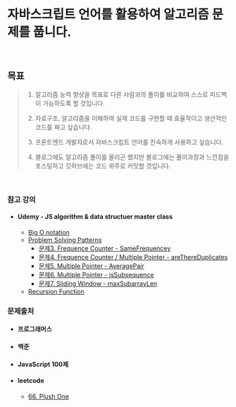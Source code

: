 # 자바스크립트 언어를 활용하여 알고리즘 문제를 풉니다.

<br>

## 목표

> 1. 알고리즘 능력 향상을 목표로 다른 사람과의 풀이를 비교하여 스스로 피드백이 가능하도록 할 것입니다.
>
> 2. 자료구조, 알고리즘을 이해하여 실제 코드를 구현할 때 효율적이고 생산적인 코드를 짜고 싶습니다.
>
> 3. 프론트엔드 개발자로서 자바스크립트 언어를 친숙하게 사용하고 싶습니다.
>
> 4. 블로그에도 알고리즘 풀이를 올리곤 했지만 블로그에는 풀이과정과 느낀점을 포스팅하고 깃허브에는 코드 위주로 커밋할 것입니다.

<br>

### 참고 강의

- #### Udemy - JS algorithm & data structuer master class
  - <a href='./udemy-algorithm&data-structure/bigO.md'>Big O notation</a>
  - <a href='./udemy-algorithm&data-structure/psPatterns.md'>Problem Solving Patterns</a>
    - <a href='./udemy-algorithm&data-structure/sameFrequency-my-answer.js'>문제3. Frequence Counter - SameFrequencey</a>
    - <a href='./udemy-algorithm&data-structure/areThereDuplicates-my-answer.js'>문제4. Frequence Counter / Multiple Pointer - areThereDuplicates</a>
    - <a href='./udemy-algorithm&data-structure/averagePair-my-answer.js'>문제5. Multiple Pointer - AveragePair</a>
    - <a href='./udemy-algorithm&data-structure/isSubsequence-my-answer.js'>문제6. Multiple Pointer - isSubsequence</a>
    - <a href='./udemy-algorithm&data-structure/maxSubarraySum-my-answer.js'>문제7. Sliding Window - maxSubarrayLen</a>
  - <a href='./udemy-algorithm&data-structure/recursion.md'>Recursion Function</a>
    <br>

### 문제출처

- #### 프로그래머스
- #### 백준
- #### JavaScript 100제
- #### leetcode
  - <a href='./leetcode/easy/66. PlusOne.md'>66. Plush One</a>

